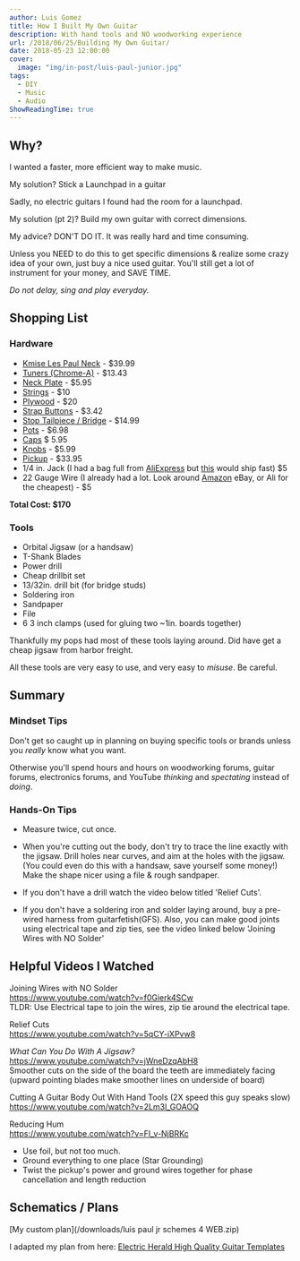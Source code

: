 ```yaml
---
author: Luis Gomez
title: How I Built My Own Guitar
description: With hand tools and NO woodworking experience
url: /2018/06/25/Building My Own Guitar/
date: 2018-05-23 12:00:00
cover:
  image: "img/in-post/luis-paul-junior.jpg"
tags:
  - DIY
  - Music
  - Audio
ShowReadingTime: true
---
```



## Why?
I wanted a faster, more efficient way to make music.

My solution? Stick a Launchpad in a guitar

Sadly, no electric guitars I found had the room for a launchpad.

My solution (pt 2)? Build my own guitar with correct dimensions.

My advice? DON'T DO IT. It was really hard and time consuming.

Unless you NEED to do this to get specific dimensions & realize some crazy idea of your own,
just buy a nice used guitar. You'll still get a lot of instrument for your money, and SAVE TIME.

*Do not delay, sing and play everyday.*

## Shopping List
### Hardware
* [Kmise Les Paul Neck](https://www.amazon.com/Kmise-Electric-Replacement-Mahogany-Rosewood/dp/B01KLBMRLM/ref=sr_1_1?s=musical-instruments&ie=UTF8&qid=1527824231&sr=1-1&keywords=kmise%2Bles%2Bpaul%2Bneck&th=1) - $39.99
* [Tuners (Chrome-A)](https://www.amazon.com/Kmise-A2421-Tuning-Tuners-Machine/dp/B010FWMZ28/ref=sr_1_7?ie=UTF8&qid=1527823627&sr=8-7&keywords=locking+tuners#customerReviews) - $13.43
* [Neck Plate](https://www.amazon.com/YMC-Electric-Guitar-Precision-Replacement/dp/B01LMDLP1Q/) - $5.95
* [Strings](https://www.amazon.com/Elixir-Strings-Electric-POLYWEB-009-042/dp/B0002FO9EG/ref=sr_1_1?s=musical-instruments&ie=UTF8&qid=1527825650&sr=1-1&keywords=elixir+polyweb+.009) - $10
* [Plywood](https://www.homedepot.com/s/sanded%2520plywood?NCNI-5) - $20
* [Strap Buttons](https://www.amazon.com/gp/product/B010UXKLLO/ref=oh_aui_detailpage_o00_s01?ie=UTF8&psc=1) - $3.42
* [Stop Tailpiece / Bridge](https://www.ebay.com/itm/Compensated-Ridge-Wraparound-Combination-Bridge-Tailpiece-for-Epiphone-LP-Jr/123044682818) - $14.99
* [Pots](https://www.amazon.com/gp/product/B076HWP6Q7/ref=oh_aui_detailpage_o00_s02?ie=UTF8&psc=1) - $6.98
* [Caps](https://www.guitarfetish.com/Orange-Drop-Tone-Caps-022uf-for-Les-Paul_p_23072.html) $ 5.95
* [Knobs](https://www.amazon.com/gp/product/B00UR6L67I/ref=oh_aui_detailpage_o00_s01?ie=UTF8&psc=1) - $5.99
* [Pickup](https://www.guitarfetish.com/KP--GFS-Alnico-Vintage-Wound-Dogear-Pickups-Cream--Kwikplug-Ready_p_22018.html) - $33.95
* 1/4 in. Jack (I had a bag full from [AliExpress](https://www.aliexpress.com/item/Wholesale-10-Pcs-Nickel-6-35mm-1-4-Inch-Mono-TS-Panel-Chassis-Mount-Jack-Audio/32800423351.html?spm=2114.search0104.3.16.42ff7d29YkRUFP&ws_ab_test=searchweb0_0,searchweb201602_1_10152_10151_10065_10344_10068_10130_10324_10342_10547_10325_10343_10546_5722611_10340_10548_10341_10545_10696_5722911_5722811_5722711_10084_10083_10618_10307_10059_100031_10103_10624_10623_10622_10621_10620_5722511,searchweb201603_2,ppcSwitch_7&algo_expid=f82202b0-2592-46d5-8b3d-37ce5402b93d-2&algo_pvid=f82202b0-2592-46d5-8b3d-37ce5402b93d&priceBeautifyAB=0) but [this](https://www.amazon.com/Switchcraft-11-Female-4-Inch-Washer/dp/B00C5B20QE/ref=sr_1_3?s=musical-instruments&ie=UTF8&qid=1528239216&sr=1-3&keywords=1%2F4+in+jack) would ship fast) $5
* 22 Gauge Wire (I already had a lot. Look around [Amazon](https://www.amazon.com/Electrical-Gauge-Silicone-Cable-Black/dp/B0746HG158/ref=sr_1_1_sspa?ie=UTF8&qid=1528239430&sr=8-1-spons&keywords=22+gauge+wire&psc=1) eBay, or Ali for the cheapest) - $5

**Total Cost: $170**

### Tools
* Orbital Jigsaw (or a handsaw)
* T-Shank Blades
* Power drill
* Cheap drillbit set
* 13/32in. drill bit (for bridge studs)
* Soldering iron
* Sandpaper
* File
* 6 3 inch clamps (used for gluing two ~1in. boards together)

Thankfully my pops had most of these tools laying around. Did have get a cheap jigsaw from harbor freight.

All these tools are very easy to use, and very easy to *misuse*. Be careful.

## Summary
### Mindset Tips
Don't get so caught up in planning on buying specific tools or brands unless you *really* know what you want.

Otherwise you'll spend hours and hours on woodworking forums, guitar forums, electronics forums, and YouTube *thinking* and *spectating* instead of *doing*.

### Hands-On Tips

* Measure twice, cut once.

* When you're cutting out the body, don't try to trace the line exactly with the jigsaw. Drill holes near curves, and aim at the holes with the jigsaw. (You could even do this with a handsaw, save yourself some money!) Make the shape nicer using a file & rough sandpaper.

* If you don't have a drill watch the video below titled 'Relief Cuts'.

* If you don't have a soldering iron and solder laying around, buy a pre-wired harness from guitarfetish(GFS). Also, you can make good joints using electrical tape and zip ties, see the video linked below 'Joining Wires with NO Solder'

## Helpful Videos I Watched

Joining Wires with NO Solder<br/>
https://www.youtube.com/watch?v=f0Gierk4SCw<br/>
TLDR: Use Electrical tape to join the wires, zip tie around the electrical tape.

Relief Cuts<br/>
https://www.youtube.com/watch?v=5qCY-iXPvw8

*What Can You Do With A Jigsaw?*<br/>
https://www.youtube.com/watch?v=jWneDzqAbH8<br/>
Smoother cuts on the side of the board the teeth are immediately facing (upward pointing blades make smoother lines on underside of board)

Cutting A Guitar Body Out With Hand Tools (2X speed this guy speaks slow)<br/>
https://www.youtube.com/watch?v=2Lm3l_GOAOQ

Reducing Hum<br/>
https://www.youtube.com/watch?v=FI_v-NjBRKc<br/>
* Use foil, but not too much.
* Ground everything to one place (Star Grounding)
* Twist the pickup's power and ground wires together for phase cancellation and length reduction


## Schematics / Plans
[My custom plan](/downloads/luis paul jr schemes 4 WEB.zip)

I adapted my plan from here: [Electric Herald High Quality Guitar Templates](https://www.electricherald.com/guitar-templates/)
